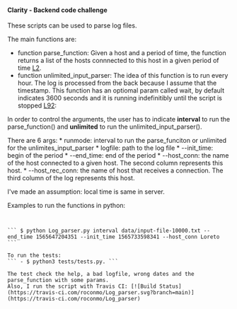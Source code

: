 #### Clarity - Backend code challenge

These scripts can be used to parse log files.

The main functions are:
- function parse_function: Given a host and a period of time,  the function returns a list of the hosts connnected to this host in a given period of time [L2](https://github.com/roconmo/Log_parser/blob/fc2dd50bd274def22c62210c1f071bdf19ed6ba1/src/Log_parser.py#L27).
- function unlimited_input_parser: The idea of this function is to run every hour. The log is processed from the back because I assume that the timestamp. This 
function has an optiomal param called wait, by default indicates 3600 seconds and it is running indefinitibly until the script is stopped [L92](https://github.com/roconmo/Log_parser/blob/fc2dd50bd274def22c62210c1f071bdf19ed6ba1/src/Log_parser.py#L92):

In order to control the arguments, the user has to indicate **interval** to run the parse_function() and **unlimited** to run the unlimited_input_parser(). 

There are 6 args:
    * runmode: interval to run the parse_funciton or unlimited for the unlimites_input_parser
    * logfile: path to the log file
    * --init_time: begin of the period 
    * --end_time: end of the period
    * --host_conn: the name of the host connected to a given host. The second column represents this host.
    * --host_rec_conn: the name of host that receives a connection. The third column of the log represents this host.
    
I've made an assumption: local time is same in server.

Examples to run the functions in python:
``` $ python Log_parser.py unlimited data/input-file-10000.txt --host_conn Cherena --host_rec_conn Olvin


``` $ python Log_parser.py interval data/input-file-10000.txt --end_time 1565647204351 --init_time 1565733598341 --host_conn Loreto ```

To run the tests: 
``` - $ python3 tests/tests.py. ```

The test check the help, a bad logfile, wrong dates and the parse_function with some params.
Also, I run the script with Travis CI: [![Build Status](https://travis-ci.com/roconmo/Log_parser.svg?branch=main)](https://travis-ci.com/roconmo/Log_parser)
